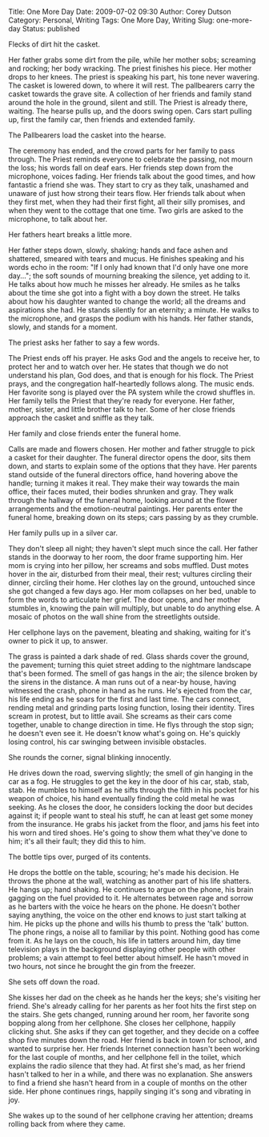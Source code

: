 Title: One More Day
Date: 2009-07-02 09:30
Author: Corey Dutson
Category: Personal, Writing
Tags: One More Day, Writing
Slug: one-more-day
Status: published

Flecks of dirt hit the casket.

Her father grabs some dirt from the pile, while her mother sobs;
screaming and rocking; her body wracking. The priest finishes his piece.
Her mother drops to her knees. The priest is speaking his part, his tone
never wavering. The casket is lowered down, to where it will rest. The
pallbearers carry the casket towards the grave site. A collection of her
friends and family stand around the hole in the ground, silent and
still. The Priest is already there, waiting. The hearse pulls up, and
the doors swing open. Cars start pulling up, first the family car, then
friends and extended family.

The Pallbearers load the casket into the hearse.

The ceremony has ended, and the crowd parts for her family to pass
through. The Priest reminds everyone to celebrate the passing, not mourn
the loss; his words fall on deaf ears. Her friends step down from the
microphone, voices fading. Her friends talk about the good times, and
how fantastic a friend she was. They start to cry as they talk,
unashamed and unaware of just how strong their tears flow. Her friends
talk about when they first met, when they had their first fight, all
their silly promises, and when they went to the cottage that one time.
Two girls are asked to the microphone, to talk about her.

Her fathers heart breaks a little more.<!--more-->

Her father steps down, slowly, shaking; hands and face ashen and
shattered, smeared with tears and mucus. He finishes speaking and his
words echo in the room: "If I only had known that I'd only have one more
day..."; the soft sounds of mourning breaking the silence, yet adding to
it. He talks about how much he misses her already. He smiles as he talks
about the time she got into a fight with a boy down the street. He talks
about how his daughter wanted to change the world; all the dreams and
aspirations she had. He stands silently for an eternity; a minute. He
walks to the microphone, and grasps the podium with his hands. Her
father stands, slowly, and stands for a moment.

The priest asks her father to say a few words.

The Priest ends off his prayer. He asks God and the angels to receive
her, to protect her and to watch over her. He states that though we do
not understand his plan, God does, and that is enough for his flock. The
Priest prays, and the congregation half-heartedly follows along. The
music ends. Her favorite song is played over the PA system while the
crowd shuffles in. Her family tells the Priest that they're ready for
everyone. Her father, mother, sister, and little brother talk to her.
Some of her close friends approach the casket and sniffle as they talk.

Her family and close friends enter the funeral home.

Calls are made and flowers chosen. Her mother and father struggle to
pick a casket for their daughter. The funeral director opens the door,
sits them down, and starts to explain some of the options that they
have. Her parents stand outside of the funeral directors office, hand
hovering above the handle; turning it makes it real. They make their way
towards the main office, their faces muted, their bodies shrunken and
gray. They walk through the hallway of the funeral home, looking around
at the flower arrangements and the emotion-neutral paintings. Her
parents enter the funeral home, breaking down on its steps; cars passing
by as they crumble.

Her family pulls up in a silver car.

They don't sleep all night; they haven't slept much since the call. Her
father stands in the doorway to her room, the door frame supporting him.
Her mom is crying into her pillow, her screams and sobs muffled. Dust
motes hover in the air, disturbed from their meal, their rest; vultures
circling their dinner, circling their home. Her clothes lay on the
ground, untouched since she got changed a few days ago. Her mom
collapses on her bed, unable to form the words to articulate her grief.
The door opens, and her mother stumbles in, knowing the pain will
multiply, but unable to do anything else. A mosaic of photos on the wall
shine from the streetlights outside.

Her cellphone lays on the pavement, bleating and shaking, waiting for
it's owner to pick it up, to answer.

The grass is painted a dark shade of red. Glass shards cover the ground,
the pavement; turning this quiet street adding to the nightmare
landscape that's been formed. The smell of gas hangs in the air; the
silence broken by the sirens in the distance. A man runs out of a
near-by house, having witnessed the crash, phone in hand as he runs.
He's ejected from the car, his life ending as he soars for the first and
last time. The cars connect, rending metal and grinding parts losing
function, losing their identity. Tires scream in protest, but to little
avail. She screams as their cars come together, unable to change
direction in time. He flys through the stop sign; he doesn't even see
it. He doesn't know what's going on. He's quickly losing control, his
car swinging between invisible obstacles.

She rounds the corner, signal blinking innocently.

He drives down the road, swerving slightly; the smell of gin hanging in
the car as a fog. He struggles to get the key in the door of his car,
stab, stab, stab. He mumbles to himself as he sifts through the filth in
his pocket for his weapon of choice, his hand eventually finding the
cold metal he was seeking. As he closes the door, he considers locking
the door but decides against it; if people want to steal his stuff, he
can at least get some money from the insurance. He grabs his jacket from
the floor, and jams his feet into his worn and tired shoes. He's going
to show them what they've done to him; it's all their fault; they did
this to him.

The bottle tips over, purged of its contents.

He drops the bottle on the table, scouring; he's made his decision. He
throws the phone at the wall, watching as another part of his life
shatters. He hangs up; hand shaking. He continues to argue on the phone,
his brain gagging on the fuel provided to it. He alternates between rage
and sorrow as he barters with the voice he hears on the phone. He
doesn't bother saying anything, the voice on the other end knows to just
start talking at him. He picks up the phone and wills his thumb to press
the 'talk' button. The phone rings, a noise all to familiar by this
point. Nothing good has come from it. As he lays on the couch, his life
in tatters around him, day time television plays in the background
displaying other people with other problems; a vain attempt to feel
better about himself. He hasn't moved in two hours, not since he brought
the gin from the freezer.

She sets off down the road.

She kisses her dad on the cheek as he hands her the keys; she's visiting
her friend. She's already calling for her parents as her foot hits the
first step on the stairs. She gets changed, running around her room, her
favorite song bopping along from her cellphone. She closes her
cellphone, happily clicking shut. She asks if they can get together, and
they decide on a coffee shop five minutes down the road. Her friend is
back in town for school, and wanted to surprise her. Her friends
Internet connection hasn't been working for the last couple of months,
and her cellphone fell in the toilet, which explains the radio silence
that they had. At first she's mad, as her friend hasn't talked to her in
a while, and there was no explanation. She answers to find a friend she
hasn't heard from in a couple of months on the other side. Her phone
continues rings, happily singing it's song and vibrating in joy.

She wakes up to the sound of her cellphone craving her attention; dreams
rolling back from where they came.
